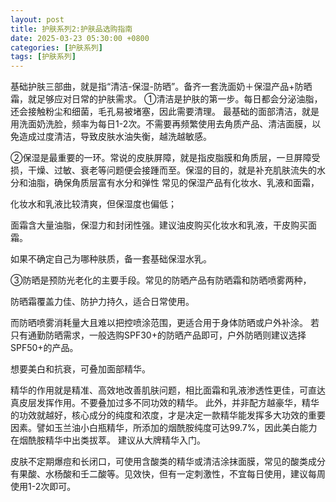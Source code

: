 ```yaml
---
layout: post
title: 护肤系列2:护肤品选购指南
date: 2025-03-23 05:30:00 +0800
categories: [护肤系列]
tags: [护肤系列]
---
```


基础护肤三部曲，就是指“清洁-保湿-防晒”。备齐一套洗面奶＋保湿产品+防晒霜，就足够应对日常的护肤需求。
①清洁是护肤的第一步。每日都会分泌油脂，还会接触粉尘和细菌，毛孔易被堵塞，因此需要清理。
最基础的面部清洁，就是用洗面奶洗脸，频率为每日1-2次。不需要再频繁使用去角质产品、清洁面膜，以免造成过度清洁，导致皮肤水油失衡，越洗越敏感。

②保湿是最重要的一环。常说的皮肤屏障，就是指皮脂膜和角质层，一旦屏障受损，干燥、过敏、衰老等问题便会接踵而至。保湿的目的，就是补充肌肤流失的水分和油脂，确保角质层富有水分和弹性
常见的保湿产品有化妆水、乳液和面霜，

化妆水和乳液比较清爽，但保湿度也偏低；

面霜含大量油脂，保湿力和封闭性强。建议油皮购买化妆水和乳液，干皮购买面霜。

如果不确定自己为哪种肤质，备一套基础保湿水乳。

③防晒是预防光老化的主要手段。常见的防晒产品有防晒霜和防晒喷雾两种，

防晒霜覆盖力佳、防护力持久，适合日常使用。

而防晒喷雾消耗量大且难以把控喷涂范围，更适合用于身体防晒或户外补涂。
若只有通勤防晒需求，一般选购SPF30+的防晒产品即可，户外防晒则建议选择SPF50+的产品。

想要美白和抗衰，可叠加面部精华。

精华的作用就是精准、高效地改善肌肤问题，相比面霜和乳液渗透性更佳，可直达真皮层发挥作用。不要叠加过多不同功效的精华。
此外，并非配方越豪华，精华的功效就越好，核心成分的纯度和浓度，才是决定一款精华能发挥多大功效的重要因素。譬如玉兰油小白瓶精华，所添加的烟酰胺纯度可达99.7%，因此美白能力在烟酰胺精华中出类拔萃。
建议从大牌精华入门。

皮肤不定期爆痘和长闭口，可使用含酸类的精华或清洁涂抹面膜，常见的酸类成分有果酸、水杨酸和壬二酸等。见效快，但有一定刺激性，不宜每日使用，建议每周使用1-2次即可。